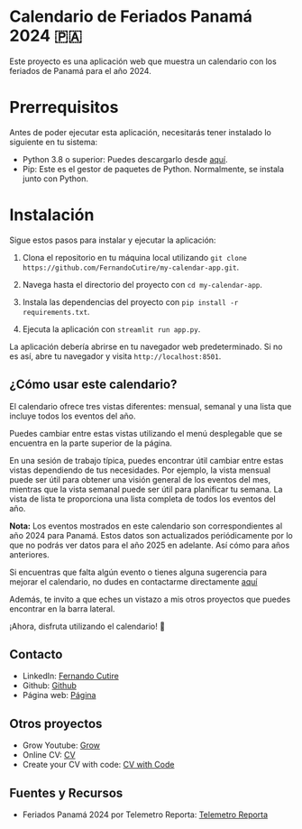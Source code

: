# Calendario de Feriados Panamá 2024 🇵🇦

Este proyecto es una aplicación web que muestra un calendario con los feriados de Panamá para el año 2024.

# Prerrequisitos

Antes de poder ejecutar esta aplicación, necesitarás tener instalado lo siguiente en tu sistema:

- Python 3.8 o superior: Puedes descargarlo desde [aquí](https://www.python.org/downloads/).
- Pip: Este es el gestor de paquetes de Python. Normalmente, se instala junto con Python.

# Instalación

Sigue estos pasos para instalar y ejecutar la aplicación:

1. Clona el repositorio en tu máquina local
   utilizando `git clone https://github.com/FernandoCutire/my-calendar-app.git`.

2. Navega hasta el directorio del proyecto con `cd my-calendar-app`.

3. Instala las dependencias del proyecto con `pip install -r requirements.txt`.

4. Ejecuta la aplicación con `streamlit run app.py`.

La aplicación debería abrirse en tu navegador web predeterminado. Si no es así, abre tu navegador y
visita `http://localhost:8501`.

## ¿Cómo usar este calendario?

El calendario ofrece tres vistas diferentes: mensual, semanal y una lista que incluye todos los eventos del año.

Puedes cambiar entre estas vistas utilizando el menú desplegable que se encuentra en la parte superior de la página.

En una sesión de trabajo típica, puedes encontrar útil cambiar entre estas vistas dependiendo de tus necesidades. Por
ejemplo, la vista mensual puede ser útil para obtener una visión general de los eventos del mes, mientras que la vista
semanal puede ser útil para planificar tu semana. La vista de lista te proporciona una lista completa de todos los
eventos del año.

**Nota:** Los eventos mostrados en este calendario son correspondientes al año 2024 para Panamá. Estos datos son
actualizados periódicamente por lo que no podrás ver datos para el año 2025 en adelante. Así cómo para años anteriores.

Si encuentras que falta algún evento o tienes alguna sugerencia para mejorar el calendario, no dudes en contactarme
directamente [aquí](https://www.linkedin.com/in/fernandocutire/)

Además, te invito a que eches un vistazo a mis otros proyectos que puedes encontrar en la barra lateral.

¡Ahora, disfruta utilizando el calendario! 🚀

## Contacto

- LinkedIn: [Fernando Cutire](https://www.linkedin.com/in/fernandocutire/)
- Github: [Github](https://github.com/FernandoCutire)
- Página web: [Página](https://fernandocutire.com)

## Otros proyectos

- Grow Youtube: [Grow](https://www.youtube.com/@IniciativaGrow)
- Online CV: [CV](https://fernandocutire.resoume.com/)
- Create your CV with code: [CV with Code](https://github.com/FernandoCutire/online-resume-as-code)

## Fuentes y Recursos

- Feriados Panamá 2024 por Telemetro
  Reporta: [Telemetro Reporta](https://www.telemetro.com/nacionales/calendario-feriados-panama-2024-todos-los-dias-no-laborables-y-festivos-n5953115)